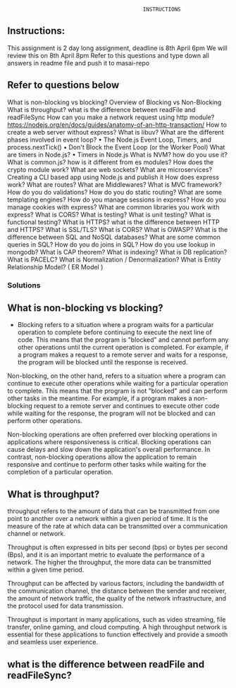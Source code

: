                                                INSTRUCTIONS
 ## Instructions:
This assignment is 2 day long assignment, deadline is 8th April 6pm
We will review this on 8th April 8pm
Refer to this questions and type down all answers in readme file and push it to masai-repo

## Refer to questions below
 What is non-blocking vs blocking?
 Overview of Blocking vs Non-Blocking
 What is throughput?
 what is the difference between readFile and readFileSync
 How can you make a network request using http module?
 https://nodejs.org/en/docs/guides/anatomy-of-an-http-transaction/
 How to create a web server without express?
 What is libuv?
 What are the different phases involved in event loop?
 • The Node.js Event Loop, Timers, and process.nextTick()
 • Don't Block the Event Loop (or the Worker Pool)
 What are timers in Node.js?
 • Timers in Node.js
 What is NVM? how do you use it?
 What is common.js? how is it different from es modules?
 How does the crypto module work?
 What are web sockets?
 What are microservices?
 Creating a CLI based app using Node.js and publish it
 How does express work?
 What are routes?
 What are Middlewares?
 What is MVC framework?
 How do you do validations?
 How do you do static routing?
 What are some templating engines?
 How do you manage sessions in express?
 How do you manage cookies with express?
 What are common libraries you work with express?
 What is CORS?
 What is testing?
 What is unit testing?
 What is functional testing?
 What is HTTPS? what is the difference between HTTP and HTTPS?
 What is SSL/TLS?
 What is CORS?
 What is OWASP?
 What is the difference between SQL and NoSQL databases?
 What are some common queries in SQL?
 How do you do joins in SQL?
 How do you use lookup in mongodb?
 What is CAP theorem?
 What is indexing?
 What is DB replication?
 What is PACELC?
 What is Normalization / Denormalization?
 What is Entity Relationship Model? ( ER Model )




 ### Solutions

 ## What is non-blocking vs blocking?
 - Blocking refers to a situation where a program waits for a particular operation to complete before continuing to execute the next line of code. This means that the program is "blocked" and cannot perform any other operations until the current operation is completed. For example, if a program makes a request to a remote server and waits for a response, the program will be blocked until the response is received.

Non-blocking, on the other hand, refers to a situation where a program can continue to execute other operations while waiting for a particular operation to complete. This means that the program is not "blocked" and can perform other tasks in the meantime. For example, if a program makes a non-blocking request to a remote server and continues to execute other code while waiting for the response, the program will not be blocked and can perform other operations.

Non-blocking operations are often preferred over blocking operations in applications where responsiveness is critical. Blocking operations can cause delays and slow down the application's overall performance. In contrast, non-blocking operations allow the application to remain responsive and continue to perform other tasks while waiting for the completion of a particular operation.
  
## What is throughput?  

 throughput refers to the amount of data that can be transmitted from one point to another over a network within a given period of time. It is the measure of the rate at which data can be transmitted over a communication channel or network.

Throughput is often expressed in bits per second (bps) or bytes per second (Bps), and it is an important metric to evaluate the performance of a network. The higher the throughput, the more data can be transmitted within a given time period.

Throughput can be affected by various factors, including the bandwidth of the communication channel, the distance between the sender and receiver, the amount of network traffic, the quality of the network infrastructure, and the protocol used for data transmission.

Throughput is important in many applications, such as video streaming, file transfer, online gaming, and cloud computing. A high throughput network is essential for these applications to function effectively and provide a smooth and seamless user experience.

## what is the difference between readFile and readFileSync?
